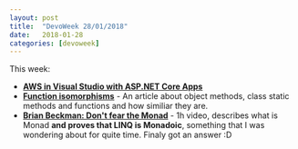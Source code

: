 ```yaml
---
layout: post
title:  "DevoWeek 28/01/2018"
date:   2018-01-28
categories: [devoweek]
---
```


This week:

* **[AWS in Visual Studio with ASP.NET Core Apps](https://aws.amazon.com/blogs/developer/serverless-asp-net-core-2-0-applications/)**
* **[Function isomorphisms](http://blog.ploeh.dk/2018/01/22/function-isomorphisms/)** - An article about object methods, class static methods and functions and how similiar they are.
* **[Brian Beckman: Don't fear the Monad](https://www.youtube.com/watch?v=ZhuHCtR3xq8)** - 1h video, describes what is Monad **and proves that LINQ is Monadoic**, something that I was wondering about for quite time. Finaly got an answer :D
                            
